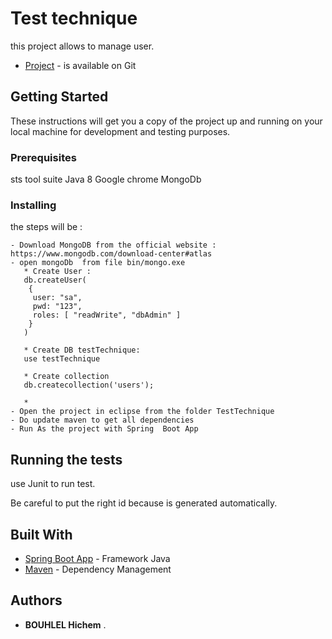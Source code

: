 # Test technique 

this project allows to manage user.

* [Project](https://github.com/bouhlelhichem/TestAirFrance) - is available on Git 

## Getting Started

These instructions will get you a copy of the project up and running on your local machine for development and testing purposes.

### Prerequisites

sts tool suite
Java 8
Google chrome
MongoDb


### Installing

the steps will be :  


```
- Download MongoDB from the official website : https://www.mongodb.com/download-center#atlas
- open mongoDb  from file bin/mongo.exe 
   * Create User :
   db.createUser(
    {
     user: "sa",
     pwd: "123",
     roles: [ "readWrite", "dbAdmin" ]
    }
   )

   * Create DB testTechnique:
   use testTechnique

   * Create collection 
   db.createcollection('users');

   *  
- Open the project in eclipse from the folder TestTechnique
- Do update maven to get all dependencies
- Run As the project with Spring  Boot App
```


## Running the tests

use Junit to run test.

Be careful to put the right id because is generated automatically.

## Built With

* [Spring Boot App](https://spring.io/guides/gs/spring-boot/) - Framework Java
* [Maven](https://maven.apache.org/) - Dependency Management


## Authors

* **BOUHLEL Hichem** .

